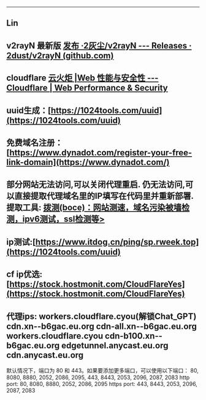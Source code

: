 ------
Lin
------
v2rayN 最新版 [发布 ·2灰尘/v2rayN --- Releases · 2dust/v2rayN (github.com)](https://github.com/2dust/v2rayN/releases)
------
cloudflare   [云火炬 |Web 性能与安全性 --- Cloudflare | Web Performance & Security](https://dash.cloudflare.com/)
------
uuid生成：[https://1024tools.com/uuid](https://1024tools.com/uuid)
------
免费域名注册：[https://www.dynadot.com/register-your-free-link-domain](https://www.dynadot.com/)
------
部分网站无法访问,可以关闭代理重启.
仍无法访问,可以直接提取代理域名里的IP填写在代码里并重新部署.
提取工具: [拨测(boce)：网站测速，域名污染被墙检测，ipv6测试，ssl检测等></h1>](https://www.boce.com/ping/workers.cloudflare.cyou)
------
ip测试:[https://www.itdog.cn/ping/sp.rweek.top](https://1024tools.com/uuid)
------
cf ip优选: [https://stock.hostmonit.com/CloudFlareYes](https://stock.hostmonit.com/CloudFlareYes)
------
代理ips:
workers.cloudflare.cyou(解锁Chat_GPT)
cdn.xn--b6gac.eu.org
cdn-all.xn--b6gac.eu.org
workers.cloudflare.cyou
cdn-b100.xn--b6gac.eu.org
edgetunnel.anycast.eu.org
cdn.anycast.eu.org
------
默认情况下，端口为 80 和 443。如果要添加更多端口，可以使用以下端口：
80, 8080, 8880, 2052, 2086, 2095, 443, 8443, 2053, 2096, 2087, 2083
http port: 80, 8080, 8880, 2052, 2086, 2095
https port: 443, 8443, 2053, 2096, 2087, 2083

